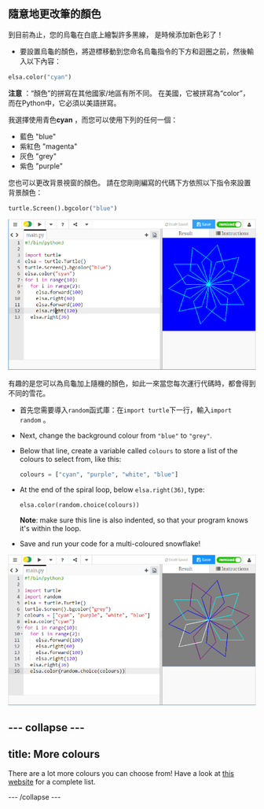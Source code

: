 ## 隨意地更改筆的顏色

到目前為止，您的烏龜在白底上繪製許多黑線， 是時候添加新色彩了！

- 要設置烏龜的顏色，將遊標移動到您命名烏龜指令的下方和迴圈之前，然後輸入以下內容：

```python
elsa.color("cyan")
```

**注意** ：“顏色”的拼寫在其他國家/地區有所不同。 在美國，它被拼寫為“color”，而在Python中，它必須以美語拼寫。

我選擇使用青色**cyan** ，而您可以使用下列的任何一個：

- 藍色 "blue"
- 紫紅色 "magenta"
- 灰色 "grey"
- 紫色 "purple"

您也可以更改背景視窗的顏色。 請在您剛剛編寫的代碼下方依照以下指令來設置背景顏色：

```python
turtle.Screen().bgcolor("blue")
```

![](images/colour.png)

有趣的是您可以為烏龜加上隨機的顏色，如此一來當您每次運行代碼時，都會得到不同的雪花。

- 首先您需要導入`random`函式庫：在`import turtle`下一行，輸入`import random` 。

- Next, change the background colour from `"blue"` to `"grey"`.

- Below that line, create a variable called `colours` to store a list of the colours to select from, like this:
    
    ```python
    colours = ["cyan", "purple", "white", "blue"]
    ```

- At the end of the spiral loop, below `elsa.right(36)`, type:
    
    ```python
    elsa.color(random.choice(colours))  
    ```
    
    **Note**: make sure this line is also indented, so that your program knows it's within the loop.

- Save and run your code for a multi-coloured snowflake!

![](images/colour-list.png)

## \--- collapse \---

## title: More colours

There are a lot more colours you can choose from! Have a look at [this website](https://wiki.tcl.tk/37701) for a complete list.

\--- /collapse \---
